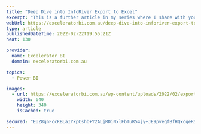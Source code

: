 ```yaml
---
title: "Deep Dive into InfoRiver Export to Excel"
excerpt: "This is a further article in my series where I share with you what I have learnt about the InfoRiver custom visual.  As good as Power BI is, it will take Microsoft many more years to make it fully featured.  Microsoft Excel is 37 years old, and I can assure [...]Read More »"
webUrl: https://exceleratorbi.com.au/deep-dive-into-inforiver-export-to-excel/
type: article
publishedDateTime: 2022-02-22T19:55:21Z
heat: 130

provider:
  name: Excelerator BI
  domain: exceleratorbi.com.au

topics:
  - Power BI

images:
  - url: https://exceleratorbi.com.au/wp-content/uploads/2022/02/export-to-excel-featured-image.gif
    width: 640
    height: 340
    isCached: true

secured: "EUZ8gnFccKBLaIYkpCshb+Y2ALjRDjNxlFbTuR54jy+JE9pvegfBfHQxcqeRS81zBH12T9jZCAYeGwQxYEmuGoiGClVQkA4OrRIB1vOkdhqmx09HSRrI6/YWZOvpSkEail+b4nAS/rutf6ZAeBSqHZGHeS+5lAnPv0PMmWZq0OSYb9/nVxnwUOTD1qOCgQq5Ktr443l+L6o8VmnRzIAA7sEPQukGerGVtVEeqjTGX+Vi6IMtOUuizybVtyINn7SIGOqWDrjBj3rU/1Be+Mg1joFOzZ3EWAxk5gz7j/uGGJf2K42yF4nlafh4pG4Ped7HMOwkSQOYJ+tdcXAltCR6xSPDRFQMN+axANAQFgNAsvk=;IxTjLfrP8b4wH3eTOszv0g=="
---
```


